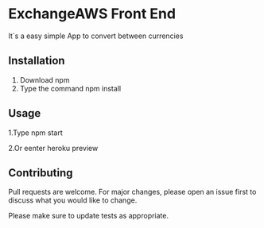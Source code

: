 # ExchangeAWS Front End
It´s a easy simple App to convert between currencies

## Installation

1. Download npm
2. Type the command npm install 

## Usage
1.Type npm start

2.Or eenter heroku preview

## Contributing
Pull requests are welcome. For major changes, please open an issue first to discuss what you would like to change.

Please make sure to update tests as appropriate.
